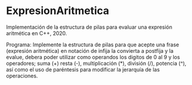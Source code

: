 # ExpresionAritmetica
Implementación de la estructura de pilas para evaluar una expresión aritmética en C++,  2020.

Programa: Implemente la estructura de pilas para que acepte una frase (expresión aritmética) 
    en  notación de infija la convierta a postfija y la evalue, debera poder utilizar como operandos
    los digitos de 0 al 9 y los operadores; suma (+) resta (-), multiplicación (*), división (/), 
    potencia (^), así como el uso de paréntesis para modificar la jerarquía de las operaciones.

